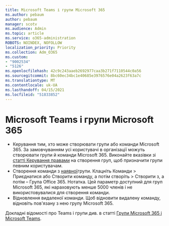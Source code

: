 ```yaml
---
title: Microsoft Teams і групи Microsoft 365
ms.author: pebaum
author: pebaum
manager: scotv
ms.audience: Admin
ms.topic: article
ms.service: o365-administration
ROBOTS: NOINDEX, NOFOLLOW
localization_priority: Priority
ms.collection: Adm_O365
ms.custom:
- "9002534"
- "5126"
ms.openlocfilehash: 42c9c243aaeb2692977caa3b271f7110544c0a56
ms.sourcegitcommit: 8bc60ec34bc1e40685e3976576e04a2623f63a7c
ms.translationtype: MT
ms.contentlocale: uk-UA
ms.lasthandoff: 04/15/2021
ms.locfileid: "51833852"
---
```

# <a name="microsoft-teams-and-microsoft-365-groups"></a>Microsoft Teams і групи Microsoft 365

- Керування тим, хто може створювати групи або команди Microsoft 365. За замовчуванням усі користувачі в організації можуть створювати групи й команди Microsoft 365. Виконайте вказівки зі [статті Керування правами](https://support.office.com/article/4c46c8cb-17d0-44b5-9776-005fced8e618) на створення груп, щоб призначити групи певним користувачам.
- Створення команди з  [наявної](https://support.microsoft.com/office/24ec428e-40d7-4a1a-ab87-29be7d145865)групи. Клацніть Команди > Приєднатися або Створити команду, а потім створіть > Створити з, а потім – Група Office 365. Нотатка. Цей параметр доступний для груп Microsoft 365, які нараховують менше 5000 членів і не використовувалися для створення команди.
- Відновлення видаленої команди. [](https://docs.microsoft.com/microsoftteams/archive-or-delete-a-team#restore-a-deleted-team) Щоб відновити видалену команду, відновіть пов'язану з нею групу Microsoft 365.

Докладні відомості про Teams і групи див. в статті [Групи Microsoft 365 і Microsoft Teams](https://docs.microsoft.com/microsoftteams/office-365-groups).
